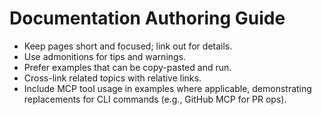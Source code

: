 # Documentation Authoring Guide
- Keep pages short and focused; link out for details.
- Use admonitions for tips and warnings.
- Prefer examples that can be copy-pasted and run.
- Cross-link related topics with relative links.
- Include MCP tool usage in examples where applicable, demonstrating replacements for CLI commands (e.g., GitHub MCP for PR ops).
